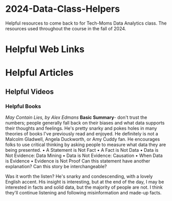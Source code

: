 # 2024-Data-Class-Helpers 
Helpful resources to come back to for Tech-Moms Data Analytics class. 
The resources used throughout the course in the fall of 2024.  

# Helpful Web Links


# Helpful Articles

## Helpful Videos 

### Helpful Books 

  _May Contain Lies, by Alex Edmans_ **Basic Summary**- don't trust the numbers; people generally fall back on their biases and what data supports their thoughts and feelings. He's pretty snarky and pokes holes in many theories of books I've previously read and enjoyed. He definitely is not a Malcolm Gladwell, Angela Duckworth, or Amy Cuddy fan. He encourages folks to use critical thinking by asking people to measure what data they are being presented. 
• A Statement is Not Fact
• A Fact is Not Data
• Data is Not Evidence: Data Mining
• Data is Not Evidence: Causation
• When Data is Evidence
• Evidence is Not Proof
Can this statement have another explanation? Can this story be interchangeable? 

Was it worth the listen? He's snarky and condescending, with a lovely English accent. His insight is interesting, but at the end of the day, I may be interested in facts and solid data, but the majority of people are not. I think they'll continue listening and following misinformation and made-up facts. 

